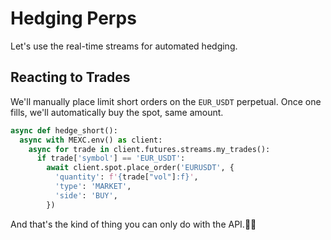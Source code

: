 # Hedging Perps

Let's use the real-time streams for automated hedging.

## Reacting to Trades

We'll manually place limit short orders on the `EUR_USDT` perpetual. Once one fills, we'll automatically buy the spot, same amount.

```python
async def hedge_short():
  async with MEXC.env() as client:
    async for trade in client.futures.streams.my_trades():
      if trade['symbol'] == 'EUR_USDT':
        await client.spot.place_order('EURUSDT', {
          'quantity': f'{trade["vol"]:f}',
          'type': 'MARKET',
          'side': 'BUY',
        })
```

And that's the kind of thing you can only do with the API.🚀🚀
